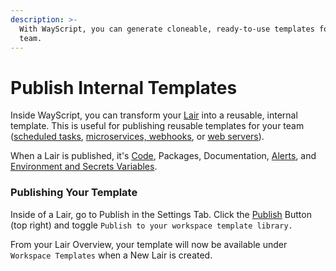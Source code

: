 ```yaml
---
description: >-
  With WayScript, you can generate cloneable, ready-to-use templates for your
  team.
---
```


# Publish Internal Templates

Inside WayScript, you can transform your [Lair](platform/lairs/) into a reusable, internal template. This is useful for publishing reusable templates for your team ([scheduled tasks](quickstart-schedule-task/), [microservices, webhooks](quickstart-webhook-microservice/), or [web servers](quickstart-spin-up-server/)).&#x20;

When a Lair is published, it's [Code](platform/lairs/file-system.md), Packages, Documentation, [Alerts](platform/lairs/alerts.md), and [Environment and Secrets Variables](platform/lairs/environment-variables.md).

### Publishing Your Template

Inside of a Lair, go to Publish in the Settings Tab. Click the [Publish](platform/lairs/publishing/) Button (top right) and toggle `Publish to your workspace template library.` &#x20;

From your Lair Overview, your template will now be available under `Workspace Templates` when a New Lair is created.&#x20;
